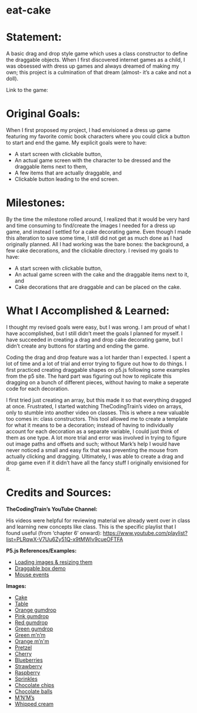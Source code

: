 # eat-cake

# Statement:

A basic drag and drop style game which uses a class constructor to define the draggable objects. When I first discovered internet games as a child, I was obsessed with dress up games and always dreamed of making my own; this project is a culmination of that dream (almost- it’s a cake and not a doll).

Link to the game: 

# Original Goals:

When I first proposed my project, I had envisioned a dress up game featuring my favorite comic book characters where you could click a button to start and end the game. My explicit goals were to have:
* A start screen with clickable button,
* An actual game screen with the character to be dressed and the draggable items next to them,
* A few items that are actually draggable, and
* Clickable button leading to the end screen.

# Milestones:

By the time the milestone rolled around, I realized that it would be very hard and time consuming to find/create the images I needed for a dress up game, and instead I settled for a cake decorating game. Even though I made this alteration to save some time, I still did not get as much done as I had originally planned. All I had working was the bare bones: the background, a few cake decorations, and the clickable directory. I revised my goals to have:
* A start screen with clickable button,
* An actual game screen with the cake and the draggable items next to it, and
* Cake decorations that are draggable and can be placed on the cake.

# What I Accomplished & Learned:

I thought my revised goals were easy, but I was wrong. I am proud of what I have accomplished, but I still didn’t meet the goals I planned for myself. I have succeeded in creating a drag and drop cake decorating game, but I didn’t create any buttons for starting and ending the game. 

Coding the drag and drop feature was a lot harder than I expected. I spent a lot of time and a lot of trial and error trying to figure out how to do things. I first practiced creating draggable shapes on p5.js following some examples from the p5 site. The hard part was figuring out how to replicate this dragging on a bunch of different pieces, without having to make a seperate code for each decoration.

I first tried just creating an array, but this made it so that everything dragged at once. Frustrated, I started watching TheCodingTrain’s video on arrays, only to stumble into another video on classes. This is where a new valuable too comes in: class constructors. This tool allowed me to create a template for what it means to be a decoration; instead of having to individually account for each decoration as a separate variable, I could just think of them as one type. A lot more trial and error was involved in trying to figure out image paths and offsets and such; without Mark’s help I would have never noticed a small and easy fix that was preventing the mouse from actually clicking and dragging. Ultimately, I was able to create a drag and drop game even if it didn’t have all the fancy stuff I originally envisioned for it.

# Credits and Sources:

**TheCodingTrain’s YouTube Channel:**

His videos were helpful for reviewing material we already went over in class and learning new concepts like class. This is the specific playlist that I found useful (from ‘chapter 6’ onward): https://www.youtube.com/playlist?list=PLRqwX-V7Uu6Zy51Q-x9tMWIv9cueOFTFA

**P5.js References/Examples:**

* [Loading images & resizing them]( https://p5js.org/reference/#/p5/image )
* [Draggable box demo]( https://editor.p5js.org/projects/B13wH5T3 )
* [Mouse events]( https://p5js.org/reference/#group-Events )

**Images:**

* [Cake]( http://www.clker.com/clipart-cake-pink-icing.html)
* [Table]( http://clipartmag.com/dining-table-clipart)
* [Orange gumdrop]( https://www.clipart.email/clipart/orange-gumdrop-clipart-242824.html)
* [Pink gumdrop](https://www.clipart.email/download/6220085.html)
* [Red gumdrop](https://toppng.com/show_download/223670/lliella-yummyscrummy-gumdrop3-gum-drop-clip-art/large)
* [Green gumdrop]( https://www.pinterest.com/seibert/candy-clipart/)
* [Green m’n’m](https://www.iconfinder.com/icons/312566/chocolate_color_colour_green_m%26m_icon)
* [Orange m’n'm]( https://www.clipartmax.com/middle/m2i8i8G6m2m2b1A0_m-m-clipart-single-orange-m-and-m-candy/)
* [Pretzel](https://www.clipart.email/clipart/chocolate-covered-pretzels-clipart-51908.html)
* [Cherry]( http://pngimg.com/imgs/fruits/cherry/)
* [Blueberries]( http://pngimg.com/imgs/fruits/blueberries/)
* [Strawberry](http://clipart-library.com/free/strawberry-clipart-transparent-background.html)
* [Raspberry](https://www.pinclipart.com/maxpin/iRiRim/)
* [Sprinkles](https://www.transparentpng.com/cats/confetti-179.html)
* [Chocolate chips]( https://pngimage.net/chocolate-chip-png-2/)
* [Chocolate balls]( https://www.pngjoy.com/freepng/chocolates/30/)
* [M’N’M’s]( https://www.shutterstock.com/search/m%26m+chocolate)
* [Whipped cream]( https://favpng.com/png_view/sour-cream-icing-whipped-cream-white-soft-serve-ice-creams-cream-meringue-png/qy4hfWpF)



